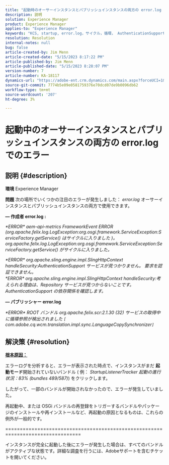 ```yaml
---
title: "起動時のオーサーインスタンスとパブリッシュインスタンスの両方の error.log でのエラー"
description: 説明
solution: Experience Manager
product: Experience Manager
applies-to: "Experience Manager"
keywords: "KCS, startup, error.log，サイクル，循環， AuthenticationSupport，エラー，オーサーインスタンス，パブリッシュインスタンス， FAQ"
resolution: Resolution
internal-notes: null
bug: false
article-created-by: Jim Menn
article-created-date: "5/15/2023 8:17:22 PM"
article-published-by: Jim Menn
article-published-date: "5/15/2023 8:28:07 PM"
version-number: 7
article-number: KA-18117
dynamics-url: "https://adobe-ent.crm.dynamics.com/main.aspx?forceUCI=1&pagetype=entityrecord&etn=knowledgearticle&id=0ad31c7e-5df3-ed11-8848-6045bd006079"
source-git-commit: 7774b5e09e0581759376e70dcd07de9b0096db62
workflow-type: tm+mt
source-wordcount: '207'
ht-degree: 3%

---
```


# 起動中のオーサーインスタンスとパブリッシュインスタンスの両方の error.log でのエラー

## 説明 {#description}


<b>環境</b>
Experience Manager

<b>問題</b>
次の場所でいくつかの注目のエラーが発生しました： *error.log* オーサーインスタンスとパブリッシュインスタンスの両方で使用できます。

<b> — 作成者 error.log :</b>

*\*ERROR\* aem-api-metrics FrameworkEvent ERROR (org.apache.felix.log.LogException:org.osgi.framework.ServiceException:ServiceFactory.getService() はサイクルに入りました )。
<br>org.apache.felix.log.LogException:org.osgi.framework.ServiceException:ServiceFactory.getService() がサイクルに入りました。*



*\*ERROR\* org.apache.sling.engine.impl.SlingHttpContext handleSecurity:AuthenticationSupport サービスが見つかりません。 要求を認証できません。
<br>\*ERROR\* org.apache.sling.engine.impl.SlingHttpContext handleSecurity:考えられる理由は、Repository サービスが見つからないことです。 AuthenticationSupport の依存関係を確認します。*



<b> — パブリッシャー error.log</b>

*\*ERROR\* ROOT バンドル org.apache.felix.scr:2.1.30 (32) サービスの取得中に循環参照が検出されました `[` com.adobe.cq.wcm.translation.impl.sync.LanguageCopySynchronizer`]`*






## 解決策 {#resolution}


<u><b>根本原因：</b></u>

エラーログを分析すると、エラーが表示された時点で、インスタンスがまだ <b>起動モード</b>開始されていないバンドル ( 例： *StartupListenerTracker 起動の進行状況：83% (bundles 489/587)*) をクリックします。

したがって、一部のバンドルが開始されなかったので、エラーが発生していました。

再起動中、または OSGi バンドルの再登録をトリガーするバンドルやパッケージのインストールや再インストールなど、再起動の原因となるものは、これらの例外が一般的です。



================================================================================

インスタンスが完全に起動した後にエラーが発生した場合は、すべてのバンドルがアクティブな状態です。詳細な調査を行うには、Adobeサポートを含むチケットを開いてください。
